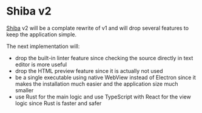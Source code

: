 Shiba v2
========

[Shiba](https://github.com/rhysd/Shiba) v2 will be a complate rewrite of v1 and will drop several features to keep the application simple.

The next implementation will:

- drop the built-in linter feature since checking the source directly in text editor is more useful
- drop the HTML preview feature since it is actually not used
- be a single executable using native WebView instead of Electron since it makes the installation much easier and the application size much smaller
- use Rust for the main logic and use TypeScript with React for the view logic since Rust is faster and safer
